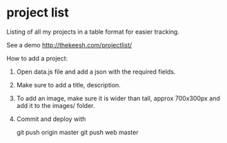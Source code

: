 # project list

Listing of all my projects in a table format for easier tracking.

See a demo http://thekeesh.com/projectlist/

How to add a project:

1. Open data.js file and add a json with the required fields.
2. Make sure to add a title, description.
3. To add an image, make sure it is wider than tall, approx 700x300px and add
it to the images/ folder.
4. Commit and deploy with


    git push origin master
    git push web master




